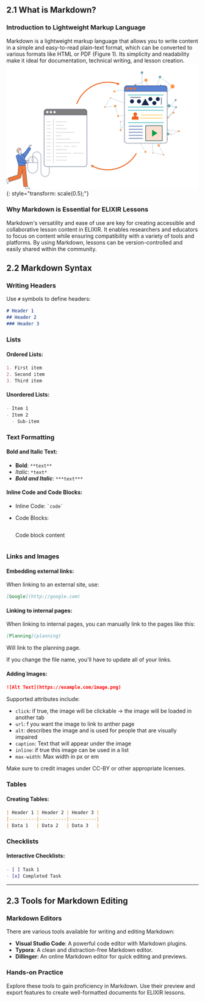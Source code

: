 ## 2.1 What is Markdown?

### Introduction to Lightweight Markup Language

Markdown is a lightweight markup language that allows you to write content in a simple and easy-to-read plain-text format, which can be converted to various formats like HTML or PDF (Figure 1). Its simplicity and readability make it ideal for documentation, technical writing, and lesson creation.
![basics of markdown](./../assets/images/Basics_of_markdown.png "Figure 1"){: style="transform: scale(0.5);"}

### Why Markdown is Essential for ELIXIR Lessons

Markdown's versatility and ease of use are key for creating accessible and collaborative lesson content in ELIXIR. It enables researchers and educators to focus on content while ensuring compatibility with a variety of tools and platforms. By using Markdown, lessons can be version-controlled and easily shared within the community.

## 2.2 Markdown Syntax


### Writing Headers
Use `#` symbols to define headers:

```markdown
# Header 1
## Header 2
### Header 3
```

### Lists
#### Ordered Lists:
```markdown
1. First item
2. Second item
3. Third item
```

#### Unordered Lists:
```markdown
- Item 1
- Item 2
  - Sub-item
```

### Text Formatting
#### Bold and Italic Text:
- **Bold**: `**text**`
- *Italic*: `*text*`
- ***Bold and Italic***: `***text***`

#### Inline Code and Code Blocks:
- Inline Code: `` `code` ``
- Code Blocks:

    ```markdown
    ```
    Code block content
    ```
    ```

### Links and Images
#### Embedding external links:

When linking to an external site, use:

```md
[Google](http://google.com)
```

#### Linking to internal pages:

When linking to internal pages, you can manually link to the pages like this:

```md
[Planning](planning)
```
Will link to the planning page.

If you change the file name, you'll have to update all of your links.


#### Adding Images:
```markdown
![Alt Text](https://example.com/image.png)
```
Supported attributes include:

* `click`: if true, the image will be clickable -> the image will be loaded in another tab
* `url`: f you want the image to link to anther page
* `alt`: describes the image and is used for people that are visually impaired
* `caption`: Text that will appear under the image
* `inline`: if true this image can be used in a list
* `max-width`: Max width in px or em

Make sure to credit images under CC-BY or other appropriate licenses.

### Tables
#### Creating Tables:
```markdown
| Header 1 | Header 2 | Header 3 |
|----------|----------|----------|
| Data 1   | Data 2   | Data 3   |
```

### Checklists
#### Interactive Checklists:
```markdown
- [ ] Task 1
- [x] Completed Task
```

---

## 2.3 Tools for Markdown Editing


### Markdown Editors
There are various tools available for writing and editing Markdown:

- **Visual Studio Code**: A powerful code editor with Markdown plugins.
- **Typora**: A clean and distraction-free Markdown editor.
- **Dillinger**: An online Markdown editor for quick editing and previews.

### Hands-on Practice
Explore these tools to gain proficiency in Markdown. Use their preview and export features to create well-formatted documents for ELIXIR lessons.

